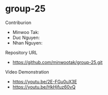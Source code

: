 # group-25

Contriburion

- Minwoo Tak: 
- Duc Nguyen: 
- Nhan Nguyen: 

Repository URL
- https://github.com/minwootak/group-25.git

Video Demonstration
- https://youtu.be/2E-FGu0uX3E
- https://youtu.be/HkHjfuz60vQ
